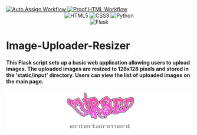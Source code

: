 <a href="https://github.com/CursedPrograms/Image-Uploader-Resizer/actions/workflows/auto-assign.yml">
    <img class="workflow-badge workflow-success" src="https://github.com/CursedPrograms/Image-Uploader-Resizer/actions/workflows/auto-assign.yml/badge.svg" alt="Auto Assign Workflow">
</a>

<a href="https://github.com/CursedPrograms/Image-Uploader-Resizer/actions/workflows/proof-html.yml">
    <img class="workflow-badge workflow-success" src="https://github.com/CursedPrograms/Image-Uploader-Resizer/actions/workflows/proof-html.yml/badge.svg" alt="Proof HTML Workflow">
</a>

<div align="center">
  <img alt="HTML5" src="https://img.shields.io/badge/html5%20-%23323330.svg?&style=for-the-badge&logo=html5&logoColor=white"/>
  <img alt="CSS3" src="https://img.shields.io/badge/css3%20-%23323330.svg?&style=for-the-badge&logo=css3&logoColor=white"/>
  <img alt="Python" src="https://img.shields.io/badge/python%20-%23323330.svg?&style=for-the-badge&logo=python&logoColor=white"/>
</div>
<div align="center">
   <img alt="Flask" src="https://img.shields.io/badge/flask%20-%23323330.svg?&style=for-the-badge&logo=flask&logoColor=white"/>
</div>

# Image-Uploader-Resizer

#### This Flask script sets up a basic web application allowing users to upload images. The uploaded images are resized to 128x128 pixels and stored in the 'static/input' directory. Users can view the list of uploaded images on the main page.

<a href="https://cursed-entertainment.itch.io/" target="_blank">
    <img src="https://github.com/CursedPrograms/cursedentertainment/raw/main/images/logos/logo-wide-grey.png"
        alt="CursedEntertainment Logo">
</a>
